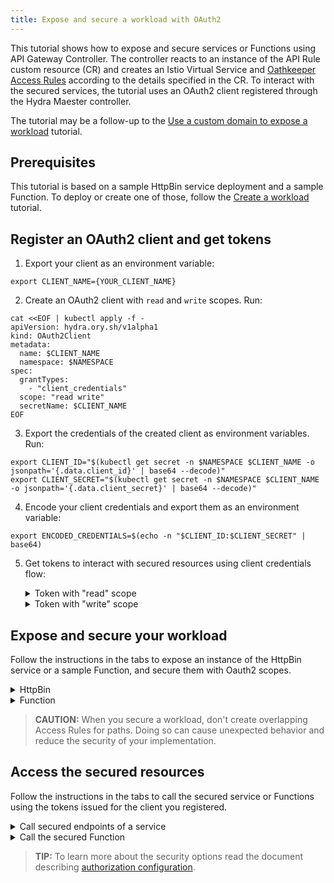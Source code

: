 ```yaml
---
title: Expose and secure a workload with OAuth2
---
```


This tutorial shows how to expose and secure services or Functions using API Gateway Controller. The controller reacts to an instance of the API Rule custom resource (CR) and creates an Istio Virtual Service and [Oathkeeper Access Rules](https://www.ory.sh/docs/oathkeeper/api-access-rules) according to the details specified in the CR. To interact with the secured services, the tutorial uses an OAuth2 client registered through the Hydra Maester controller.

The tutorial may be a follow-up to the [Use a custom domain to expose a workload](./apix-01-own-domain.md) tutorial.

## Prerequisites

This tutorial is based on a sample HttpBin service deployment and a sample Function. To deploy or create one of those, follow the [Create a workload](./apix-02-create-workload.md) tutorial.

## Register an OAuth2 client and get tokens

1. Export your client as an environment variable:

  ```shell
  export CLIENT_NAME={YOUR_CLIENT_NAME}
  ```

2. Create an OAuth2 client with `read` and `write` scopes. Run:

  ```shell
  cat <<EOF | kubectl apply -f -
  apiVersion: hydra.ory.sh/v1alpha1
  kind: OAuth2Client
  metadata:
    name: $CLIENT_NAME
    namespace: $NAMESPACE
  spec:
    grantTypes:
      - "client_credentials"
    scope: "read write"
    secretName: $CLIENT_NAME
  EOF
  ```

3. Export the credentials of the created client as environment variables. Run:

  ```shell
  export CLIENT_ID="$(kubectl get secret -n $NAMESPACE $CLIENT_NAME -o jsonpath='{.data.client_id}' | base64 --decode)"
  export CLIENT_SECRET="$(kubectl get secret -n $NAMESPACE $CLIENT_NAME -o jsonpath='{.data.client_secret}' | base64 --decode)"
  ```

4. Encode your client credentials and export them as an environment variable:

  ```shell
  export ENCODED_CREDENTIALS=$(echo -n "$CLIENT_ID:$CLIENT_SECRET" | base64)
  ```

5. Get tokens to interact with secured resources using client credentials flow:

   <div tabs>
     <details>
     <summary>
     Token with "read" scope
     </summary>

     1. Export the following value as an environment variable:

     ```shell
     export KYMA_DOMAIN={KYMA_DOMAIN_NAME}
     ```  

     2. Get the token:

         ```shell
         curl -ik -X POST "https://oauth2.$KYMA_DOMAIN/oauth2/token" -H "Authorization: Basic $ENCODED_CREDENTIALS" -F "grant_type=client_credentials" -F "scope=read"
         ```

     3. Export the issued token as an environment variable:

         ```shell
         export ACCESS_TOKEN_READ={ISSUED_READ_TOKEN}
         ```

     </details>
     <details>
     <summary>
     Token with "write" scope
     </summary>

     1. Export the following value as an environment variable:

     ```shell
     export KYMA_DOMAIN={KYMA_DOMAIN_NAME}
     ```  

     2. Get the token:

         ```shell
         curl -ik -X POST "https://oauth2.$KYMA_DOMAIN/oauth2/token" -H "Authorization: Basic $ENCODED_CREDENTIALS" -F "grant_type=client_credentials" -F "scope=write"
         ```

     3. Export the issued token as an environment variable:

         ```shell
         export ACCESS_TOKEN_WRITE={ISSUED_WRITE_TOKEN}
         ```

      </details>
   </div>

## Expose and secure your workload

Follow the instructions in the tabs to expose an instance of the HttpBin service or a sample Function, and secure them with Oauth2 scopes.

<div tabs>

  <details>
  <summary>
  HttpBin
  </summary>

1. Export the following value as an environment variable:

   ```bash
   export DOMAIN_TO_EXPOSE_WORKLOADS={DOMAIN_NAME} #This is a Kyma domain or your custom subdomain e.g. api.mydomain.com.
   ```

2. Expose the service and secure it by creating an API Rule CR in your Namespace. If you don't want to use your custom domain but a Kyma domain, use the following Kyma Gateway: `kyma-system/kyma-gateway`. Run:

   ```shell
   cat <<EOF | kubectl apply -f -
   apiVersion: gateway.kyma-project.io/v1alpha1
   kind: APIRule
   metadata:
     name: httpbin
     namespace: $NAMESPACE
   spec:
     gateway: namespace-name/httpbin-gateway #The value corresponds to the Gateway CR you created. 
     service:
       name: httpbin
       port: 8000
       host: httpbin.$DOMAIN_TO_EXPOSE_WORKLOADS
     rules:
       - path: /.*
         methods: ["GET"]
         accessStrategies:
           - handler: oauth2_introspection
             config:
               required_scope: ["read"]
       - path: /post
         methods: ["POST"]
         accessStrategies:
           - handler: oauth2_introspection
             config:
               required_scope: ["write"]
   EOF
   ```

   >**NOTE:** If you are running Kyma on k3d, add `httpbin.kyma.local` to the entry with k3d IP in your system's `/etc/hosts` file.

   The exposed service requires tokens with "read" scope for `GET` requests in the entire service and tokens with "write" scope for `POST` requests to the `/post` endpoint of the service.

  </details>

  <details>
  <summary>
  Function
  </summary>

1. Export the following value as an environment variable:

   ```bash
   export DOMAIN_TO_EXPOSE_WORKLOADS={DOMAIN_NAME} #This is a Kyma domain or your custom subdomain e.g. api.mydomain.com.
   ```

2. Expose the Function and secure it by creating an API Rule CR in your Namespace. If you don't want to use your custom domain but a Kyma domain, use the following Kyma Gateway: `kyma-system/kyma-gateway`. Run:

   ```shell
   cat <<EOF | kubectl apply -f -
   apiVersion: gateway.kyma-project.io/v1alpha1
   kind: APIRule
   metadata:
     name: function
     namespace: $NAMESPACE
   spec:
     gateway: namespace-name/httpbin-gateway #The value corresponds to the Gateway CR you created. 
     service:
       name: function
       port: 80
       host: function-example.$DOMAIN_TO_EXPOSE_WORKLOADS
     rules:
       - path: /function
         methods: ["GET"]
         accessStrategies:
           - handler: oauth2_introspection
             config:
               required_scope: ["read"]
   EOF
   ```

   >**NOTE:** If you are running Kyma on k3d, add `httpbin.kyma.local` to the entry with k3d IP in your system's `/etc/hosts` file.

   The exposed Function requires all `GET` requests to have a valid token with the "read" scope.

  </details>
</div>

>**CAUTION:** When you secure a workload, don't create overlapping Access Rules for paths. Doing so can cause unexpected behavior and reduce the security of your implementation.

## Access the secured resources

Follow the instructions in the tabs to call the secured service or Functions using the tokens issued for the client you registered.

<div tabs>

  <details>
  <summary>
  Call secured endpoints of a service
  </summary>

1. Send a `GET` request with a token that has the "read" scope to the HttpBin service:

  ```shell
  curl -ik -X GET https://httpbin.$DOMAIN_TO_EXPOSE_WORKLOADS/headers -H "Authorization: Bearer $ACCESS_TOKEN_READ"
  ```

2. Send a `POST` request with a token that has the "write" scope to the HttpBin's `/post` endpoint:

  ```shell
  curl -ik -X POST https://httpbin.$DOMAIN_TO_EXPOSE_WORKLOADS/post -d "test data" -H "Authorization: bearer $ACCESS_TOKEN_WRITE"
  ```

These calls return the code `200` response. If you call the service without a token, you get the code `401` response. If you call the service or its secured endpoint with a token with the wrong scope, you get the code `403` response.

  </details>

  <details>
  <summary>
  Call the secured Function
  </summary>

Send a `GET` request with a token that has the "read" scope to the Function:

  ```shell
  curl -ik https://function-example.$DOMAIN_TO_EXPOSE_WORKLOADS/function -H "Authorization: bearer $ACCESS_TOKEN_READ"
  ```

This call returns the code `200` response. If you call the Function without a token, you get the code `401` response. If you call the Function with a token with the wrong scope, you get the code `403` response.

  </details>
</div>

> **TIP:** To learn more about the security options read the document describing [authorization configuration](../../05-technical-reference/apix-01-config-authorizations-apigateway.md).
